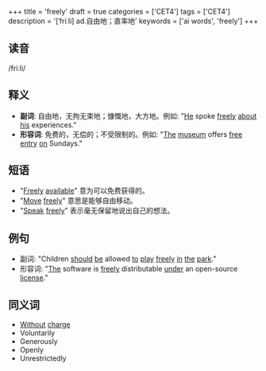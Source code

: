 +++
title = 'freely'
draft = true
categories = ['CET4']
tags = ['CET4']
description = '[ˈfriːli] ad.自由地；直率地'
keywords = ['ai words', 'freely']
+++

## 读音
/friːli/

## 释义
- **副词**: 自由地，无拘无束地；慷慨地，大方地。例如: "[He](/zh/post/he/) spoke [freely](/zh/post/freely/) [about](/zh/post/about/) [his](/zh/post/his/) experiences." 
- **形容词**: 免费的，无偿的；不受限制的。例如: "[The](/zh/post/the/) [museum](/zh/post/museum/) offers [free](/zh/post/free/) [entry](/zh/post/entry/) [on](/zh/post/on/) Sundays." 

## 短语
- "[Freely](/zh/post/freely/) [available](/zh/post/available/)" 意为可以免费获得的。
- "[Move](/zh/post/move/) [freely](/zh/post/freely/)" 意思是能够自由移动。
- "[Speak](/zh/post/speak/) [freely](/zh/post/freely/)" 表示毫无保留地说出自己的想法。

## 例句
- 副词: "Children [should](/zh/post/should/) [be](/zh/post/be/) allowed [to](/zh/post/to/) [play](/zh/post/play/) [freely](/zh/post/freely/) [in](/zh/post/in/) [the](/zh/post/the/) [park](/zh/post/park/)."
- 形容词: "[The](/zh/post/the/) software is [freely](/zh/post/freely/) distributable [under](/zh/post/under/) an open-source [license](/zh/post/license/)."

## 同义词
- [Without](/zh/post/without/) [charge](/zh/post/charge/)
- Voluntarily
- Generously
- Openly
- Unrestrictedly

